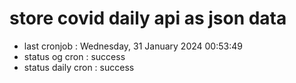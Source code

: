 # store covid daily api as json data

- last cronjob : Wednesday, 31 January 2024 00:53:49
- status og cron : success
- status daily cron : success
      
      